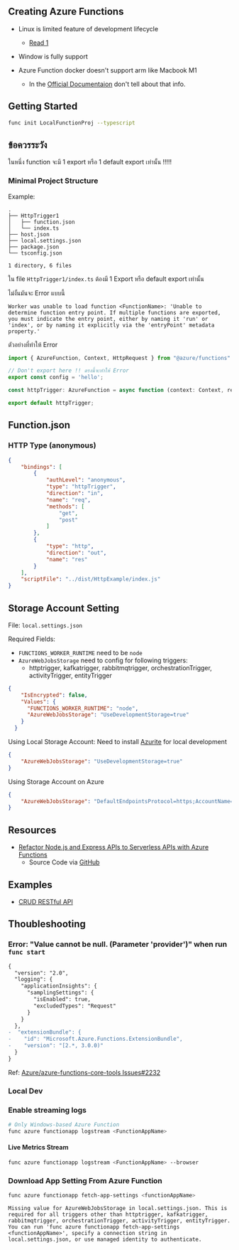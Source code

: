 ## Creating Azure Functions
- Linux is limited feature of development lifecycle
	- [Read 1](https://learn.microsoft.com/en-us/azure/azure-functions/functions-run-local?tabs=v4%2Cmacos%2Cts%2Cportal%2Cbash#enable-streaming-logs)
- Window is fully support


- Azure Function docker doesn't support arm like Macbook M1 
	- In the [Official Documentaion](https://learn.microsoft.com/en-us/azure/azure-functions/functions-create-function-linux-custom-image?tabs=in-process%2Cbash%2Cazure-cli&pivots=programming-language-typescript) don't tell about that info.

## Getting Started

```bash
func init LocalFunctionProj --typescript
```

## ข้อควรระวัง 
ในหนึ่ง function จะมี 1 export หรือ 1 default export เท่านั้น !!!!!

### Minimal Project Structure
Example:
```
.
├── HttpTrigger1
│   ├── function.json
│   └── index.ts
├── host.json
├── local.settings.json
├── package.json
└── tsconfig.json

1 directory, 6 files
```

ใน file `HttpTrigger1/index.ts`  ต้องมี 1 Export หรือ default export เท่านั้น 

ไม่งั้นมันจะ Error แบบนี้
```
Worker was unable to load function <FunctionName>: 'Unable to determine function entry point. If multiple functions are exported, you must indicate the entry point, either by naming it 'run' or 'index', or by naming it explicitly via the 'entryPoint' metadata property.'
```
ตัวอย่างที่ทำให้ Error
```ts
import { AzureFunction, Context, HttpRequest } from "@azure/functions"

// Don't export here !! ตรงนี้จะทำให้ Error
export const config = 'hello';

const httpTrigger: AzureFunction = async function (context: Context, req: HttpRequest): Promise<void> {};

export default httpTrigger;
```

## Function.json

### HTTP Type (anonymous)
```json
{
    "bindings": [
        {
            "authLevel": "anonymous",
            "type": "httpTrigger",
            "direction": "in",
            "name": "req",
            "methods": [
                "get",
                "post"
            ]
        },
        {
            "type": "http",
            "direction": "out",
            "name": "res"
        }
    ],
    "scriptFile": "../dist/HttpExample/index.js"
}
```


## Storage Account Setting 
File: `local.settings.json`

Required Fields:
- `FUNCTIONS_WORKER_RUNTIME` need to be `node`
- `AzureWebJobsStorage`  need to config for following triggers:
	- httptrigger, kafkatrigger, rabbitmqtrigger, orchestrationTrigger, activityTrigger, entityTrigger
```json
{
    "IsEncrypted": false,
    "Values": {
      "FUNCTIONS_WORKER_RUNTIME": "node",
      "AzureWebJobsStorage": "UseDevelopmentStorage=true"
    }
  }
```

Using Local Storage Account:
Need to install [Azurite](https://learn.microsoft.com/en-us/azure/storage/common/storage-use-azurite?tabs=npm)  for local development
```json
{
	"AzureWebJobsStorage": "UseDevelopmentStorage=true"
}
```

Using Storage Account on Azure
```json
{
	"AzureWebJobsStorage": "DefaultEndpointsProtocol=https;AccountName=MyAccName;AccountKey=XXXXXXX==;EndpointSuffix=core.windows.net"
}
```



## Resources
- [Refactor Node.js and Express APIs to Serverless APIs with Azure Functions](https://learn.microsoft.com/en-us/training/modules/shift-nodejs-express-apis-serverless/)
	- Source Code via [GitHub](https://github.com/MicrosoftDocs/mslearn-module-shifting-nodejs-express-apis-to-serverless/tree/solution)

## Examples

- [CRUD RESTful API](https://github.com/mildronize/typescript-th/tree/main/examples/with-azure-functions/crud-restful-api)

## Thoubleshooting 

### Error: "Value cannot be null. (Parameter 'provider')" when run `func start`
```diff
{
  "version": "2.0",
  "logging": {
    "applicationInsights": {
      "samplingSettings": {
        "isEnabled": true,
        "excludedTypes": "Request"
      }
    }
  },
-  "extensionBundle": {
-    "id": "Microsoft.Azure.Functions.ExtensionBundle",
-    "version": "[2.*, 3.0.0)"
  }
}
```
Ref: [Azure/azure-functions-core-tools Issues#2232](https://github.com/Azure/azure-functions-core-tools/issues/2232#issuecomment-781818217)

### Local Dev

### Enable streaming logs

```bash
# Only Windows-based Azure Function
func azure functionapp logstream <FunctionAppName> 
```

####  Live Metrics Stream 
```bash
func azure functionapp logstream <FunctionAppName> --browser
```

### Download App Setting From Azure Function
```bash
func azure functionapp fetch-app-settings <functionAppName>
```

```
Missing value for AzureWebJobsStorage in local.settings.json. This is required for all triggers other than httptrigger, kafkatrigger, rabbitmqtrigger, orchestrationTrigger, activityTrigger, entityTrigger. You can run 'func azure functionapp fetch-app-settings <functionAppName>', specify a connection string in local.settings.json, or use managed identity to authenticate.
```